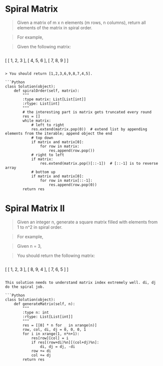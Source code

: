 # Spiral Matrix

> Given a matrix of m x n elements (m rows, n columns), return all elements of the matrix in spiral order.

> For example,

> Given the following matrix:

> ```
[
 [ 1, 2, 3 ],
 [ 4, 5, 6 ],
 [ 7, 8, 9 ]
]
```

> You should return [1,2,3,6,9,8,7,4,5].

```Python
class Solution(object):
    def spiralOrder(self, matrix):
        """
        :type matrix: List[List[int]]
        :rtype: List[int]
        """
        # the interesting part is matrix gets truncated every round
        res = []
        while matrix:
            # left to right
            res.extend(matrix.pop(0))  # extend list by appending elements from the iterable; append object the end
            # top down
            if matrix and matrix[0]:
                for row in matrix:
                    res.append(row.pop())
            # right to left
            if matrix:
                res.extend(matrix.pop()[::-1])  # [::-1] is to reverse array
            # bottom up
            if matrix and matrix[0]:
                for row in matrix[::-1]:
                    res.append(row.pop(0))
        return res
```

# Spiral Matrix II

> Given an integer n, generate a square matrix filled with elements from 1 to n^2 in spiral order.

> For example,

> Given n = 3,

> You should return the following matrix:

> ```
[
 [ 1, 2, 3 ],
 [ 8, 9, 4 ],
 [ 7, 6, 5 ]
]
```

This solution needs to understand matrix index extremely well. di, dj do the spiral job.

```Python
class Solution(object):
    def generateMatrix(self, n):
        """
        :type n: int
        :rtype: List[List[int]]
        """
        res = [[0] * n for _ in xrange(n)]
        row, col, di, dj = 0, 0, 0, 1
        for i in xrange(1, n*n+1):
            res[row][col] = i
            if res[(row+di)%n][(col+dj)%n]:
                di, dj = dj, -di
            row += di
            col += dj
        return res
```
